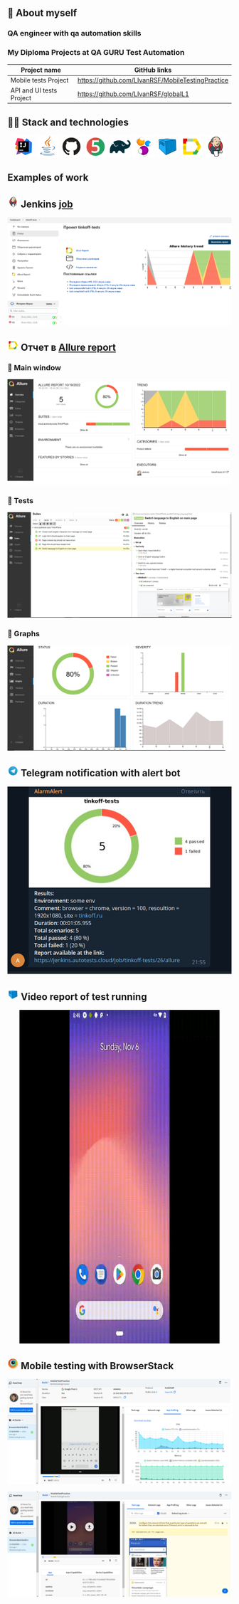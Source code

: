 ## :scroll: About myself

### QA engineer with qa automation skills

### My Diploma Projects at QA GURU Test Automation

| Project name             | GitHub links                                      |
|--------------------------|---------------------------------------------------|
| Mobile tests Project     | https://github.com/LIvanRSF/MobileTestingPractice |
| API and UI tests Project | https://github.com/LIvanRSF/globalL1              |

## :technologist: Stack and technologies

<p align="center">
<a href="https://www.jetbrains.com/idea/"><img src="images/logo/Idea.svg" width="50" height="50"  alt="IDEA"/></a>
<a href="https://www.java.com/"><img src="images/logo/Java.svg" width="50" height="50"  alt="Java"/></a>
<a href="https://github.com/"><img src="images/logo/GitHub.svg" width="50" height="50"  alt="Github"/></a>
<a href="https://junit.org/junit5/"><img src="images/logo/Junit5.svg" width="50" height="50"  alt="JUnit 5"/></a>
<a href="https://gradle.org/"><img src="images/logo/Gradle.svg" width="50" height="50"  alt="Gradle"/></a>
<a href="https://selenide.org/"><img src="images/logo/Selenide.svg" width="50" height="50"  alt="Selenide"/></a>
<a href="https://aerokube.com/selenoid/"><img src="images/logo/Selenoid.svg" width="50" height="50"  alt="Selenoid"/></a>
<a href="https://github.com/allure-framework/allure2"><img src="images/logo/Allure.svg" width="50" height="50"  alt="Allure"/></a>
<a href="https://www.jenkins.io/"><img src="images/logo/Jenkins.svg" width="50" height="50"  alt="Jenkins"/></a>
</p>

## Examples of work

## <img src="images/logo/Jenkins.svg" width="25" height="25"  alt="Jenkins"/></a> Jenkins <a target="_blank" href="https://jenkins.autotests.cloud/job/tinkoff-tests/"> job </a>

<p align="center">
<a href="https://jenkins.autotests.cloud/job/tinkoff-tests/"><img src="images/screenshots/Jenkins.png" alt="Jenkins"/></a>
</p>







## <img src="images/logo/Allure.svg" width="25" height="25"  alt="Allure"/></a> Отчет в <a target="_blank" href="https://jenkins.autotests.cloud/job/tinkoff-tests/11/allure/">Allure report</a>

### :lady_beetle: Main window

<p align="center">
<img title="Allure Overview Dashboard" src="images/screenshots/AllureMain.png">
</p>

### :cherries: Tests

<p align="center">
<img title="Allure Tests" src="images/screenshots/AllureTests.png">
</p>

### :cut_of_meat: Graphs

<p align="center">
<img title="Allure Graphics" src="images/screenshots/AllureGraphs.png">
</p>

## <img src="images/logo/Telegram.svg" width="25" height="25"  alt="Allure"/></a> Telegram notification with alert bot

<p align="center">
<img title="Allure Overview Dashboard" src="images/screenshots/Telegramm.png" >
</p>

## <img src="images/logo/Selenoid.svg" width="25" height="25"  alt="Allure"/></a> Video report of test running

<p align="center">
<img title="Selenoid Video" src="images/gif/BrowserStackVideoTest.gif" width="450" height="750"  alt="video"> 
</p>

## <img src="images/logo/Browserstack.png" width="25" height="25"  alt="Allure"/></a> Mobile testing with BrowserStack

<p align="center">
<img title="BrowserStack graphs" src="images/screenshots/BrowserStackWikiGraphs.png" >
</p>

<p align="center">
<img title="BrowserStack main" src="images/screenshots/BrowserStackWiki.png" >
</p>